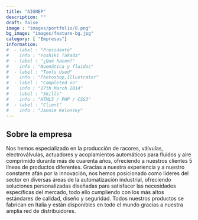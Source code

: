 ```yaml
---
title: "AIGNEP"
description: ""
draft: false
image : "images/portfolio/8.png"
bg_image: "images/feature-bg.jpg"
category: [ "Empresas"]
information:
#  - label : "Presidente"
#    info : "Yoshiki Takada"
#  - label : "¿Qué hacen?"
#    info : "Nuemática y fluidos"
#  - label : "Tools Used"
#    info : "Photoshop,Illustrator"
#  - label : "Completed on"
#    info : "17th March 2014"
#  - label : "Skills"
#    info : "HTML5 / PHP / CSS3"
#  - label : "Client"
#    info : "Jannie Kelonsky"
---
```


## Sobre la empresa

Nos hemos especializado en la producción de racores, válvulas, electroválvulas, actuadores y acoplamientos automáticos para fluidos y aire comprimido durante más de cuarenta años, ofreciendo a nuestros clientes 5 líneas de productos diferentes. Gracias a nuestra experiencia y a nuestro constante afán por la innovación, nos hemos posicionado como líderes del sector en diversas áreas de la automatización industrial, ofreciendo soluciones personalizadas diseñadas para satisfacer las necesidades específicas del mercado, todo ello cumpliendo con los más altos estándares de calidad, diseño y seguridad. Todos nuestros productos se fabrican en Italia y están disponibles en todo el mundo gracias a nuestra amplia red de distribuidores.